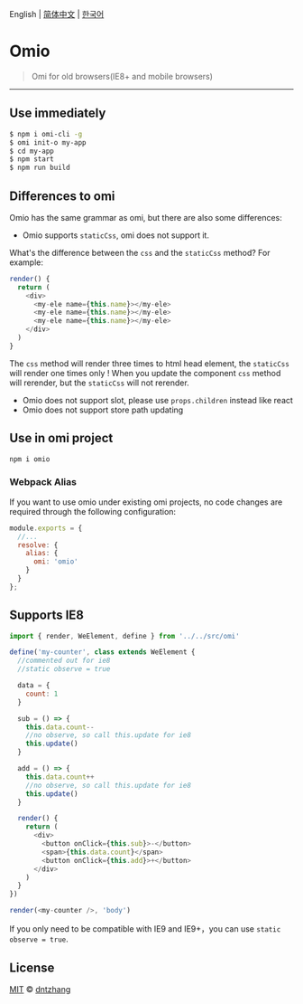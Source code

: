 English | [简体中文](./README.CN.md) | [한국어](./README.KR.md)

# Omio

> Omi for old browsers(IE8+ and mobile browsers)

---

## Use immediately

```bash
$ npm i omi-cli -g             
$ omi init-o my-app   
$ cd my-app           
$ npm start                     
$ npm run build               
```

## Differences to omi

Omio has the same grammar as omi, but there are also some differences:

* Omio supports `staticCss`, omi does not support it. 

What's the difference between the `css` and the `staticCss` method? For example:

``` js
render() {
  return (
    <div>
      <my-ele name={this.name}></my-ele>
      <my-ele name={this.name}></my-ele>
      <my-ele name={this.name}></my-ele>
    </div>
  )
}
```

The `css` method will render three times to html head element, the `staticCss` will render one times only !
When you update the component `css` method will rerender, but the `staticCss` will not rerender.

* Omio does not support slot, please use `props.children` instead like react 
* Omio does not support store path updating


## Use in omi project

``` bash
npm i omio
```

### Webpack Alias

If you want to use omio under existing omi projects, no code changes are required through the following configuration:

```js
module.exports = {
  //...
  resolve: {
    alias: {
      omi: 'omio'
    }
  }
};
```

## Supports IE8

```js
import { render, WeElement, define } from '../../src/omi'

define('my-counter', class extends WeElement {
  //commented out for ie8
  //static observe = true

  data = {
    count: 1
  }

  sub = () => {
    this.data.count--
    //no observe, so call this.update for ie8
    this.update()
  }

  add = () => {
    this.data.count++
    //no observe, so call this.update for ie8
    this.update()
  }

  render() {
    return (
      <div>
        <button onClick={this.sub}>-</button>
        <span>{this.data.count}</span>
        <button onClick={this.add}>+</button>
      </div>
    )
  }
})

render(<my-counter />, 'body')
```

If you only need to be compatible with IE9 and IE9+，you can use `static observe = true`.

## License

[MIT](https://github.com/Tencent/omi/blob/master/LICENSE) © [dntzhang](https://github.com/dntzhang)
